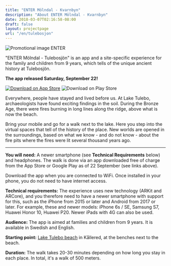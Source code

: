 ```yaml
---
title: "ENTER Mölndal - Kvarnbyn"
description: "About ENTER Mölndal - Kvarnbyn"
date: 2018-03-07T02:16:58-08:00
draft: false
layout: projectpage
url: "/en/tulebosjon"
---
```

![Promotional image ENTER](/img/enter-promo.jpg)

"ENTER Mölndal - Tulebosjön" is an app and a site-specific experience for the family and children from 9 years, which tells of the unique ancient history at Tulebosjön.

**The app released Saturday, September 22!**

[![Download on App Store](/img/appstore_eng.png)](https://itunes.apple.com/us/app/enter-mölndal-tulebosjön/id1435578995)
![Download on Play Store](/img/playstore_eng.png)

Everywhere, people have stayed and lived before us. At Lake Tulebo, archaeologists have found exciting findings in the soil. During the Bronze Age, there were fires burning in long lines along the ridge, above what is now the beach.

Bring your mobile and go for a walk next to the lake. Here you step into the virtual spaces that tell of the history of the place. New worlds are opened in the surroundings, based on what we know - and do not know - about the fire pits where the fires were lit several thousand years ago.

---
**You will need:** A newer smartphone (see **Technical Requirements** below) and headphones. The walk is done via an app downloaded free of charge from the App Store or Google Play as of 22 September (see links above).

Download the app when you are connected to WiFi. Once installed in your phone, you do not need to have internet access.

**Technical requirements:** The experience uses new technology (ARKit and ARCore), and you therefore need to have a newer smartphone with support for this, such as the iPhone from 2015 or later and Android from 2017 or later. For example, these and newer models: iPhone 6s / SE, Samsung S7, Huawei Honor 10, Huawei P20. Newer iPads with 4G can also be used.

**Audience:** The app is aimed at families and children from 9 years. It is available in Swedish and English.

**Starting point:** [Lake Tulebo beach](https://www.molndal.se/startsida/uppleva-och-gora/idrott-motion-och-friluftsliv/friluftsliv-och-motion/badplatser/tulebosjon.html) in Kållered, at the benches next to the beach.

**Duration:** The walk takes 20-30 minutes depending on how long you stay in each place. In total, it's a walk of 500 meters.